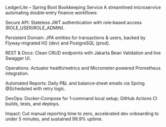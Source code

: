 LedgerLite – Spring Boot Bookkeeping Service
A streamlined microservice automating double‑entry finance workflows:

Secure API: Stateless JWT authentication with role‑based access (ROLE_USER/ROLE_ADMIN).

Persistent Domain: JPA entities for transactions & users, backed by Flyway‑migrated H2 (dev) and PostgreSQL (prod).

REST & Docs: Clean CRUD endpoints with Jakarta Bean Validation and live Swagger UI.

Operations: Actuator health/metrics and Micrometer‑powered Prometheus integration.

Automated Reports: Daily P&L and balance‑sheet emails via Spring @Scheduled with retry logic.

DevOps: Docker‑Compose for 1‑command local setup; GitHub Actions CI builds, tests, and deploys.

Impact: Cut manual reporting time to zero, accelerated dev onboarding to under 5 minutes, and sustained 99.9% uptime.
